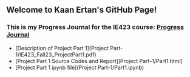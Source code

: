 ## Welcome to Kaan Ertan's GitHub Page!

### This is my Progress Journal for the IE423 course: [Progress Journal](https://bu-ie-423.github.io/fall-23-kaanertan/)

* [Description of Project Part 1](Project Part-1/IE423_Fall23_ProjectPart1.pdf) 
* [Project Part 1 Source Codes and Report](Project Part-1/Part1.html) 
* [Project Part 1 ipynb file](Project Part-1/Part1.ipynb) 
